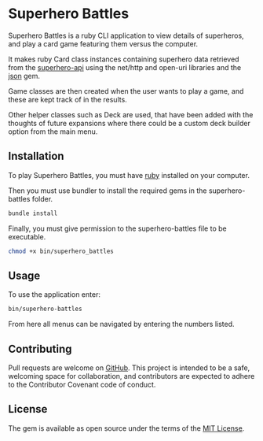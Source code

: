 # Superhero Battles

Superhero Battles is a ruby CLI application to view details of superheros, and play a card game featuring them versus the computer.

It makes ruby Card class instances containing superhero data retrieved from the [superhero-api](https://akabab.github.io/superhero-api/api/) using the net/http and open-uri libraries and the [json](https://rubygems.org/gems/json/versions/1.8.3) gem.

Game classes are then created when the user wants to play a game, and these are kept track of in the results.

Other helper classes such as Deck are used, that have been added with the thoughts of future expansions where there could be a custom deck builder option from the main menu.

## Installation

To play Superhero Battles, you must have [ruby](https://www.ruby-lang.org/en/) installed on your computer.

Then you must use bundler to install the required gems in the superhero-battles folder.

```bash
bundle install
```

Finally, you must give permission to the superhero-battles file to be executable.

```bash
chmod +x bin/superhero_battles
```

## Usage

To use the application enter:

```bash
bin/superhero-battles
```

From here all menus can be navigated by entering the numbers listed.

## Contributing
Pull requests are welcome on [GitHub](https://github.com/Shilcof/superhero_battles). This project is intended to be a safe, welcoming space for collaboration, and contributors are expected to adhere to the Contributor Covenant code of conduct.

## License
The gem is available as open source under the terms of the [MIT License](https://opensource.org/licenses/MIT).